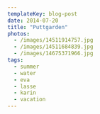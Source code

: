 ```yaml
---
templateKey: blog-post
date: 2014-07-20
title: "Puttgarden"
photos:
  - /images/14511914757.jpg
  - /images/14511684839.jpg
  - /images/14675371966.jpg
tags:
  - summer
  - water
  - eva
  - lasse
  - karin
  - vacation
---
```

